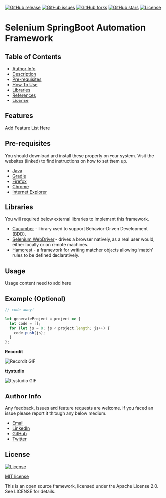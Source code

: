 [![GitHub release](https://img.shields.io/github/v/release/AbhijitBiradar/AutoTest)](https://github.com/AbhijitBiradar/AutoTest/releases)
[![GitHub issues](https://img.shields.io/github/issues/AbhijitBiradar/AutoTest)](https://github.com/AbhijitBiradar/AutoTest/issues)
[![GitHub forks](https://img.shields.io/github/forks/AbhijitBiradar/AutoTest)](https://github.com/AbhijitBiradar/AutoTest/network)
[![GitHub stars](https://img.shields.io/github/stars/AbhijitBiradar/AutoTest)](https://github.com/AbhijitBiradar/AutoTest/stargazers)
[![License](http://img.shields.io/:license-mit-blue.svg?style=flat-square)](http://badges.mit-license.org)


# Selenium SpringBoot Automation Framework


## Table of Contents
> 

- [Author Info](#AuthorInfo)
- [Description](#Description)
- [Pre-requisites](#pre-requisites)
- [How To Use](#HowToUse)
- [Libraries](#libraries)
- [References](#References)
- [License](#License)

## Features

Add Feature List Here

## Pre-requisites

You should download and install these properly on your system. Visit the websites (linked) to find instructions on how to set them up.

* [Java](https://www.java.com/en/download/)
* [Gradle](https://gradle.org/)
* [Firefox](https://www.mozilla.org/)
* [Chrome](https://chromedriver.chromium.org/)
* [Internet Explorer](https://www.selenium.dev/downloads/)

## Libraries
You will required below external libraries to implement this framework.

* [Cucumber](https://cucumber.io/) - library used to support Behavior-Driven Development (BDD).
* [Selenium WebDriver](https://www.selenium.dev/documentation/en/webdriver/) - drives a browser natively, as a real user would, either locally or on remote machines.
* [Hamcrest](http://hamcrest.org/JavaHamcrest/tutorial) - a framework for writing matcher objects allowing ‘match’ rules to be defined declaratively.

## Usage

Usage content need to add here

## Example (Optional)

```javascript
// code away!

let generateProject = project => {
  let code = [];
  for (let js = 0; js < project.length; js++) {
    code.push(js);
  }
};
```

**Recordit**

![Recordit GIF](http://g.recordit.co/iLN6A0vSD8.gif)

**ttystudio**

![ttystudio GIF](https://raw.githubusercontent.com/chjj/ttystudio/master/img/example.gif)

## Author Info

Any feedback, issues and feature requests are welcome.
If you faced an issue please report it through any below medium.

* [Email](biradar.abhijit@gmail.com)
* [LinkedIn](https://www.linkedin.com/in/abhijit-biradar-4a807b170/)
* [GitHub](https://github.com/AbhijitBiradar)
* [Twitter](https://twitter.com/abhijit_biradar)

## License

[![License](http://img.shields.io/:license-mit-blue.svg?style=flat-square)](http://badges.mit-license.org)

[MIT license](http://opensource.org/licenses/mit-license.php)

This is an open source framework, licensed under the Apache License 2.0. See LICENSE for details.

